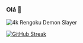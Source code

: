 ### Olá 👋

<!--
**viniciuslima2006/viniciuslima2006** is a ✨ _special_ ✨ repository because its `README.md` (this file) appears on your GitHub profile.

Here are some ideas to get you started:

- 🔭 I’m currently working on ...
- 🌱 I’m currently learning ...
- 👯 I’m looking to collaborate on ...
- 🤔 I’m looking for help with ...
- 💬 Ask me about ...
- 📫 How to reach me: ...
- 😄 Pronouns: ...
- ⚡ Fun fact: ...
-->
![4k Rengoku Demon Slayer](https://user-images.githubusercontent.com/77249366/232326519-abc35ef9-5e11-42f7-8e4b-7852cf8e1663.gif)

[![GitHub Streak](https://github-readme-streak-stats.herokuapp.com/?user=viniciuslima2006)](https://git.io/streak-stats)
